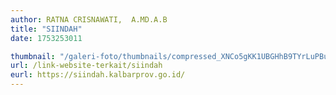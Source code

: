 ```yaml
---
author: RATNA CRISNAWATI,  A.MD.A.B
title: "SIINDAH"
date: 1753253011

thumbnail: "/galeri-foto/thumbnails/compressed_XNCo5gKK1UBGHhB9TYrLuPBuFNgzR0BauIguWY18.png"
url: /link-website-terkait/siindah
eurl: https://siindah.kalbarprov.go.id/
---
```


